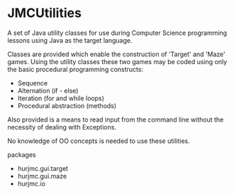 JMCUtilities
============

A set of Java utility classes for use during Computer Science programming lessons using Java as the target language.

Classes are provided which enable the construction of 'Target' and 'Maze' games. Using the utility classes these two games may be coded using only the basic 
procedural programming constructs:
- Sequence
- Alternation (if - else)
- Iteration (for and while loops)
- Procedural abstraction (methods)

Also provided is a means to read input from the command line without the necessity of dealing with Exceptions.

No knowledge of OO concepts is needed to use these utilities.



packages 
- hurjmc.gui.target
- hurjmc.gui.maze
- hurjmc.io 


